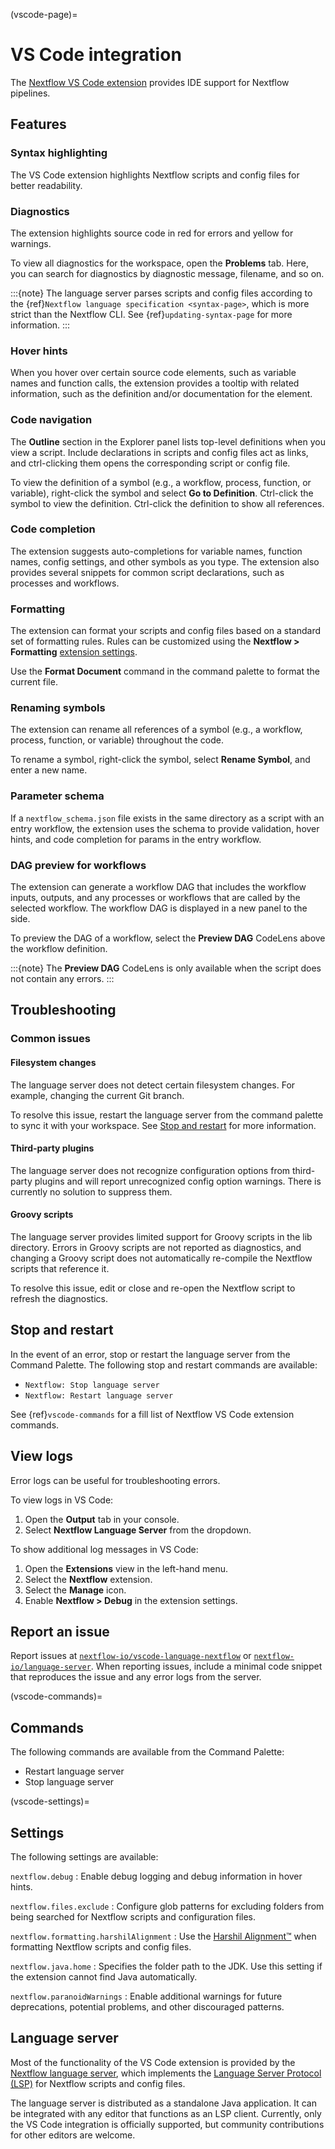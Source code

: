 (vscode-page)=

# VS Code integration

The [Nextflow VS Code extension](https://marketplace.visualstudio.com/items?itemName=nextflow.nextflow) provides IDE support for Nextflow pipelines.

## Features

### Syntax highlighting

The VS Code extension highlights Nextflow scripts and config files for better readability.

### Diagnostics

The extension highlights source code in red for errors and yellow for warnings.

To view all diagnostics for the workspace, open the **Problems** tab. Here, you can search for diagnostics by diagnostic message, filename, and so on.

:::{note}
The language server parses scripts and config files according to the {ref}`Nextflow language specification <syntax-page>`, which is more strict than the Nextflow CLI. See {ref}`updating-syntax-page` for more information.
:::

### Hover hints

When you hover over certain source code elements, such as variable names and function calls, the extension provides a tooltip with related information, such as the definition and/or documentation for the element.

### Code navigation

The **Outline** section in the Explorer panel lists top-level definitions when you view a script. Include declarations in scripts and config files act as links, and ctrl-clicking them opens the corresponding script or config file.

To view the definition of a symbol (e.g., a workflow, process, function, or variable), right-click the symbol and select **Go to Definition**. Ctrl-click the symbol to view the definition. Ctrl-click the definition to show all references.

### Code completion

The extension suggests auto-completions for variable names, function names, config settings, and other symbols as you type. The extension also provides several snippets for common script declarations, such as processes and workflows.

### Formatting

The extension can format your scripts and config files based on a standard set of formatting rules. Rules can be customized using the **Nextflow > Formatting** [extension settings](#settings).

Use the **Format Document** command in the command palette to format the current file.

### Renaming symbols

The extension can rename all references of a symbol (e.g., a workflow, process, function, or variable) throughout the code.

To rename a symbol, right-click the symbol, select **Rename Symbol**, and enter a new name.

### Parameter schema

If a `nextflow_schema.json` file exists in the same directory as a script with an entry workflow, the extension uses the schema to provide validation, hover hints, and code completion for params in the entry workflow.

### DAG preview for workflows

The extension can generate a workflow DAG that includes the workflow inputs, outputs, and any processes or workflows that are called by the selected workflow. The workflow DAG is displayed in a new panel to the side.

To preview the DAG of a workflow, select the **Preview DAG** CodeLens above the workflow definition.

:::{note}
The **Preview DAG** CodeLens is only available when the script does not contain any errors.
:::

## Troubleshooting

### Common issues

<h4>Filesystem changes</h4>

The language server does not detect certain filesystem changes. For example, changing the current Git branch.

To resolve this issue, restart the language server from the command palette to sync it with your workspace. See [Stop and restart](#stop-and-restart) for more information.

<h4>Third-party plugins</h4>

The language server does not recognize configuration options from third-party plugins and will report unrecognized config option warnings. There is currently no solution to suppress them.

<h4>Groovy scripts</h4>

The language server provides limited support for Groovy scripts in the lib directory. Errors in Groovy scripts are not reported as diagnostics, and changing a Groovy script does not automatically re-compile the Nextflow scripts that reference it.

To resolve this issue, edit or close and re-open the Nextflow script to refresh the diagnostics.

## Stop and restart

In the event of an error, stop or restart the language server from the Command Palette. The following stop and restart commands are available:

- `Nextflow: Stop language server`
- `Nextflow: Restart language server`

See {ref}`vscode-commands` for a fill list of Nextflow VS Code extension commands.

## View logs

Error logs can be useful for troubleshooting errors.

To view logs in VS Code:

1. Open the **Output** tab in your console.
2. Select **Nextflow Language Server** from the dropdown.

To show additional log messages in VS Code:

1. Open the **Extensions** view in the left-hand menu.
2. Select the **Nextflow** extension.
3. Select the **Manage** icon.
3. Enable **Nextflow > Debug** in the extension settings.

## Report an issue

Report issues at [`nextflow-io/vscode-language-nextflow`](https://github.com/nextflow-io/vscode-language-nextflow) or [`nextflow-io/language-server`](https://github.com/nextflow-io/language-server). When reporting issues, include a minimal code snippet that reproduces the issue and any error logs from the server.

(vscode-commands)=

## Commands

The following commands are available from the Command Palette:

- Restart language server
- Stop language server

(vscode-settings)=

## Settings

The following settings are available:

`nextflow.debug`
: Enable debug logging and debug information in hover hints.

`nextflow.files.exclude`
: Configure glob patterns for excluding folders from being searched for Nextflow scripts and configuration files.

`nextflow.formatting.harshilAlignment`
: Use the [Harshil Alignment™️](https://nf-co.re/docs/contributing/code_editors_and_styling/harshil_alignment) when formatting Nextflow scripts and config files.

`nextflow.java.home`
: Specifies the folder path to the JDK. Use this setting if the extension cannot find Java automatically.

`nextflow.paranoidWarnings`
: Enable additional warnings for future deprecations, potential problems, and other discouraged patterns.

## Language server

Most of the functionality of the VS Code extension is provided by the [Nextflow language server](https://github.com/nextflow-io/language-server), which implements the [Language Server Protocol (LSP)](https://microsoft.github.io/language-server-protocol/) for Nextflow scripts and config files.

The language server is distributed as a standalone Java application. It can be integrated with any editor that functions as an LSP client. Currently, only the VS Code integration is officially supported, but community contributions for other editors are welcome.
